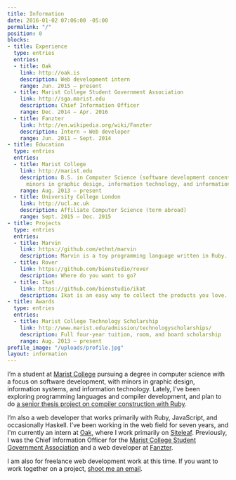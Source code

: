 ```yaml
---
title: Information
date: 2016-01-02 07:06:00 -05:00
permalink: "/"
position: 0
blocks:
- title: Experience
  type: entries
  entries:
  - title: Oak
    link: http://oak.is
    description: Web development intern
    range: Jun. 2015 – present
  - title: Marist College Student Government Association
    link: http://sga.marist.edu
    description: Chief Information Officer
    range: Dec. 2014 – Apr. 2016
  - title: Fanzter
    link: http://en.wikipedia.org/wiki/Fanzter
    description: Intern → Web developer
    range: Jun. 2011 – Sept. 2014
- title: Education
  type: entries
  entries:
  - title: Marist College
    link: http://marist.edu
    description: B.S. in Computer Science (software development concentration), with
      minors in graphic design, information technology, and information systems
    range: Aug. 2013 – present
  - title: University College London
    link: http://ucl.ac.uk
    description: Affiliate Computer Science (term abroad)
    range: Sept. 2015 – Dec. 2015
- title: Projects
  type: entries
  entries:
  - title: Marvin
    link: https://github.com/ethnt/marvin
    description: Marvin is a toy programming language written in Ruby.
  - title: Rover
    link: https://github.com/bienstudio/rover
    description: Where do you want to go?
  - title: Ikat
    link: https://github.com/bienstudio/ikat
    description: Ikat is an easy way to collect the products you love.
- title: Awards
  type: entries
  entries:
  - title: Marist College Technology Scholarship
    link: http://www.marist.edu/admission/technologyscholarships/
    description: Full four-year tuition, room, and board scholarship
    range: Aug. 2013 – present
profile_image: "/uploads/profile.jpg"
layout: information
---
```


I’m a student at [Marist College](http://marist.edu) pursuing a degree in computer science with a focus on software development, with minors in graphic design, information systems, and information technology. Lately, I've been exploring programming languages and compiler development, and plan to do [a senior thesis project on compiler construction with Ruby](https://github.com/ethnt/marvin).

I’m also a web developer that works primarily with Ruby, JavaScript, and occasionally Haskell. I’ve been working in the web field for seven years, and I'm currently an intern at [Oak](http://oak.is), where I work primarily on [Siteleaf](http://siteleaf.com). Previously, I was the Chief Information Officer for the [Marist College Student Government Association](http://sga.marist.edu) and a web developer at [Fanzter](http://en.wikipedia.org/wiki/Fanzter).

I am also <span data-availability-badge></span> for freelance web development work at this time. If you want to work together on a project, [shoot me an email](mailto:ethan.turkeltaub@gmail.com).
